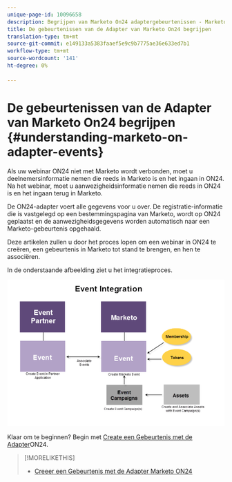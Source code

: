 ```yaml
---
unique-page-id: 10096658
description: Begrijpen van Marketo On24 adaptergebeurtenissen - Marketo Docs - Productdocumentatie
title: De gebeurtenissen van de Adapter van Marketo On24 begrijpen
translation-type: tm+mt
source-git-commit: e149133a5383faaef5e9c9b7775ae36e633ed7b1
workflow-type: tm+mt
source-wordcount: '141'
ht-degree: 0%

---
```



# De gebeurtenissen van de Adapter van Marketo On24 begrijpen {#understanding-marketo-on-adapter-events}

Als uw webinar ON24 niet met Marketo wordt verbonden, moet u deelnemersinformatie nemen die reeds in Marketo is en het ingaan in ON24. Na het webinar, moet u aanwezigheidsinformatie nemen die reeds in ON24 is en het ingaan terug in Marketo.

De ON24-adapter voert alle gegevens voor u over. De registratie-informatie die is vastgelegd op een bestemmingspagina van Marketo, wordt op ON24 geplaatst en de aanwezigheidsgegevens worden automatisch naar een Marketo-gebeurtenis opgehaald.

Deze artikelen zullen u door het proces lopen om een webinar in ON24 te creëren, een gebeurtenis in Marketo tot stand te brengen, en hen te associëren.

In de onderstaande afbeelding ziet u het integratieproces.

![](assets/image2015-12-16-11-3a26-3a29.png)

Klaar om te beginnen? Begin met [Create een Gebeurtenis met de Adapter](../../../../../product-docs/demand-generation/events/create-an-event/create-an-event-with-the-marketo-on24-adapter.md)ON24.

>[!MORELIKETHIS]
>
>* [Creeer een Gebeurtenis met de Adapter Marketo ON24](../../../../../product-docs/demand-generation/events/create-an-event/create-an-event-with-the-marketo-on24-adapter.md)

>



